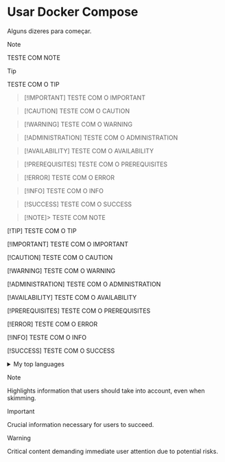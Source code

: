 # Usar Docker Compose

Alguns dizeres para começar.

>[!NOTE]
>TESTE COM NOTE

>[!TIP]
>TESTE COM O TIP

>[!IMPORTANT] TESTE COM O IMPORTANT

>[!CAUTION] TESTE COM O CAUTION

>[!WARNING] TESTE COM O WARNING

>[!ADMINISTRATION] TESTE COM O ADMINISTRATION

>[!AVAILABILITY] TESTE COM O AVAILABILITY

>[!PREREQUISITES] TESTE COM O PREREQUISITES

>[!ERROR] TESTE COM O ERROR

>[!INFO] TESTE COM O INFO

>[!SUCCESS] TESTE COM O SUCCESS

>[!NOTE]>
TESTE COM NOTE

[!TIP]
TESTE COM O TIP

[!IMPORTANT]
TESTE COM O IMPORTANT

[!CAUTION] TESTE COM O CAUTION

[!WARNING] TESTE COM O WARNING

[!ADMINISTRATION] TESTE COM O ADMINISTRATION

[!AVAILABILITY] TESTE COM O AVAILABILITY

[!PREREQUISITES] TESTE COM O PREREQUISITES

[!ERROR] TESTE COM O ERROR

[!INFO] TESTE COM O INFO

[!SUCCESS] TESTE COM O SUCCESS

<details>
<summary>My top languages</summary>

| Rank | Languages |
|-----:|-----------|
|     1| Javascript|
|     2| Python    |
|     3| SQL       |

</details>

> [!NOTE]
> Highlights information that users should take into account, even when skimming.

> [!IMPORTANT]
> Crucial information necessary for users to succeed.

> [!WARNING]
> Critical content demanding immediate user attention due to potential risks.